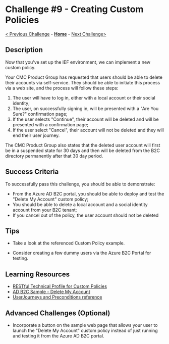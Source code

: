 # Challenge \#9 - Creating Custom Policies

[< Previous Challenge](./08-prepare-ief.md) - **[Home](../readme.md)** - [Next Challenge>](./10-appinsights.md)

## Description

Now that you've set up the IEF environment, we can implement a new custom policy.

Your CMC Product Group has requested that users should be able to delete their accounts via self-service. They should be able to initiate this process via a web site, and the process will follow these steps:

1. The user will have to log in, either with a local account or their social identity;
2. The user, on successfully signing in, will be presented with a "Are You Sure?" confirmation page;
3. If the user selects "Continue", their account will be deleted and will be presented with a confirmation page;
4. If the user select "Cancel", their account will not be deleted and they will end their user journey.

The CMC Product Group also states that the deleted user account will first be in a suspended state for 30 days and then will be deleted from the B2C directory permanently after that 30 day period.

## Success Criteria

To successfully pass this challenge, you should be able to demonstrate:

- From the Azure AD B2C portal, you should be able to deploy and test the "Delete My Account" custom policy;
- You should be able to delete a local account and a social identity account from your B2C tenant;
- If you cancel out of the policy, the user account should not be deleted


## Tips

- Take a look at the referenced Custom Policy example.

- Consider creating a few dummy users via the Azure B2C Portal for testing.

## Learning Resources

- [RESTful Technical Profile for Custom Policies](https://docs.microsoft.com/en-us/azure/active-directory-b2c/restful-technical-profile)
- [AD B2C Sample - Delete My Account](https://github.com/azure-ad-b2c/samples/tree/master/policies/delete-my-account)
- [UserJourneys and Preconditions reference](https://docs.microsoft.com/en-us/azure/active-directory-b2c/userjourneys)


## Advanced Challenges (Optional)

- Incorporate a button on the sample web page that allows your user to launch the "Delete My Account" custom policy instead of just running and testing it from the Azure AD B2C portal.